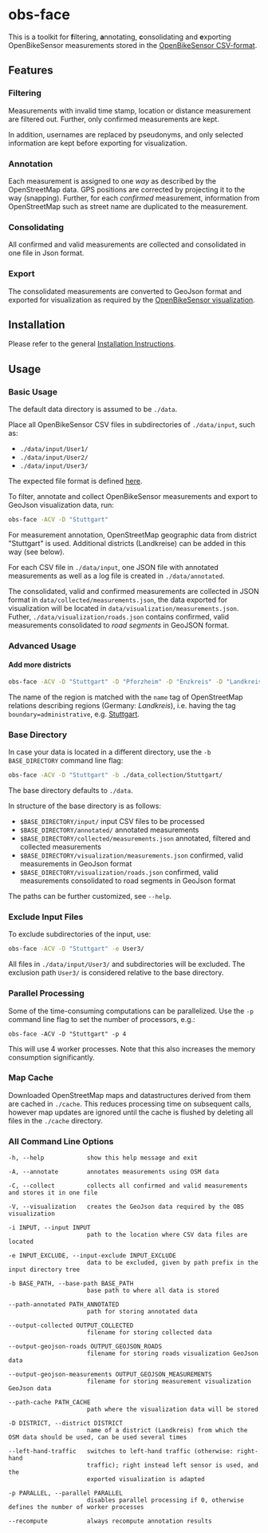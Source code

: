 # obs-face

This is a toolkit for **f**iltering, **a**nnotating, **c**onsolidating and **e**xporting OpenBikeSensor measurements stored in the
[OpenBikeSensor CSV-format](https://github.com/openbikesensor/OpenBikeSensorFirmware/blob/master/docs/software/firmware/csv_format.mdhttps://github.com/openbikesensor/OpenBikeSensorFirmware/blob/master/docs/software/firmware/csv_format.md).


## Features

### Filtering

Measurements with invalid time stamp, location or distance measurement are filtered out. Further, only confirmed measurements are kept.

In addition, usernames are replaced by pseudonyms, and only selected information are kept before exporting for visualization.

### Annotation

Each measurement is assigned to one _way_ as described by the OpenStreetMap data. GPS positions are corrected by 
projecting it to the way (snapping). Further, for each *confirmed* measurement, information from OpenStreetMap such as street name are duplicated to the measurement.

### Consolidating

All confirmed and valid measurements are collected and consolidated in one file in Json format.

### Export

The consolidated measurements are converted to GeoJson format and exported for visualization as required by the [OpenBikeSensor visualization](https://github.com/openbikesensor/OpenBikeSensor-Scripts/tree/main/OBS-FACE-Visualization).

## Installation

Please refer to the general [Installation Instructions](../README.md).

## Usage

### Basic Usage

The default data directory is assumed to be `./data`.

Place all OpenBikeSensor CSV files in subdirectories of `./data/input`, such as:

* `./data/input/User1/`
* `./data/input/User2/`
* `./data/input/User3/`

The expected file format is defined [here](https://github.com/openbikesensor/OpenBikeSensorFirmware/blob/master/docs/software/firmware/csv_format.md). 

To filter, annotate and collect OpenBikeSensor measurements and export to GeoJson visualization data, run:

```bash
obs-face -ACV -D "Stuttgart"
```

For measurement annotation, OpenStreetMap geographic data from district
"Stuttgart" is used. Additional districts (Landkreise) can be added in this way
(see below).

For each CSV file in `./data/input`, one JSON file with annotated measurements as well as a log file is created in `./data/annotated`.

The consolidated, valid and confirmed measurements are collected in JSON format
in `data/collected/measurements.json`, the data exported for visualization will
be located in `data/visualization/measurements.json`. Futher,
`./data/visualization/roads.json` contains confirmed, valid measurements
consolidated to *road segments* in GeoJSON format.

### Advanced Usage

#### Add more districts

```bash
obs-face -ACV -D "Stuttgart" -D "Pforzheim" -D "Enzkreis" -D "Landkreis Böblingen" -D "Landkreis Ludwigsburg" -D "Rems-Murr-Kreis" -D "Landkreis Esslingen"`
```

The name of the region is matched with the `name` tag of OpenStreetMap
relations describing regions (Germany: *Landkreis*), i.e. having the tag
`boundary=administrative`, e.g.
[Stuttgart](https://www.openstreetmap.org/relation/2793104). 

### Base Directory

In case your data is located in a different directory, use the `-b
BASE_DIRECTORY` command line flag:

```bash
obs-face -ACV -D "Stuttgart" -b ./data_collection/Stuttgart/
```

The base directory defaults to `./data`. 

In structure of the base directory is as follows:

* `$BASE_DIRECTORY/input/` input CSV files to be processed
* `$BASE_DIRECTORY/annotated/` annotated measurements
* `$BASE_DIRECTORY/collected/measurements.json` annotated, filtered and collected measurements
* `$BASE_DIRECTORY/visualization/measurements.json` confirmed, valid measurements in GeoJson format 
* `$BASE_DIRECTORY/visualization/roads.json` confirmed, valid measurements consolidated to road segments in GeoJson format

The paths can be further customized, see `--help`.

### Exclude Input Files

To exclude subdirectories of the input, use:

```bash
obs-face -ACV -D "Stuttgart" -e User3/
```

All files in `./data/input/User3/` and subdirectories will be excluded. The
exclusion path `User3/` is considered relative to the base directory.

### Parallel Processing

Some of the time-consuming computations can be parallelized. Use the `-p`
command line flag to set the number of processors, e.g.:

```
obs-face -ACV -D "Stuttgart" -p 4
```

This will use 4 worker processes. Note that this also increases the memory
consumption significantly. 

### Map Cache

Downloaded OpenStreetMap maps and datastructures derived from them are cached
in `./cache`.  This reduces processing time on subsequent calls, however map
updates are ignored until the cache is flushed by deleting all files in the
`./cache` directory.

### All Command Line Options

```
-h, --help            show this help message and exit

-A, --annotate        annotates measurements using OSM data

-C, --collect         collects all confirmed and valid measurements and stores it in one file

-V, --visualization   creates the GeoJson data required by the OBS visualization

-i INPUT, --input INPUT
                      path to the location where CSV data files are located

-e INPUT_EXCLUDE, --input-exclude INPUT_EXCLUDE
                      data to be excluded, given by path prefix in the input directory tree

-b BASE_PATH, --base-path BASE_PATH
                      base path to where all data is stored

--path-annotated PATH_ANNOTATED
                      path for storing annotated data

--output-collected OUTPUT_COLLECTED
                      filename for storing collected data

--output-geojson-roads OUTPUT_GEOJSON_ROADS
                      filename for storing roads visualization GeoJson data

--output-geojson-measurements OUTPUT_GEOJSON_MEASUREMENTS
                      filename for storing measurement visualization GeoJson data

--path-cache PATH_CACHE
                      path where the visualization data will be stored

-D DISTRICT, --district DISTRICT
                      name of a district (Landkreis) from which the OSM data should be used, can be used several times

--left-hand-traffic   switches to left-hand traffic (otherwise: right-hand
                      traffic); right instead left sensor is used, and the
                      exported visualization is adapted
 
-p PARALLEL, --parallel PARALLEL
                      disables parallel processing if 0, otherwise defines the number of worker processes

--recompute           always recompute annotation results
```
